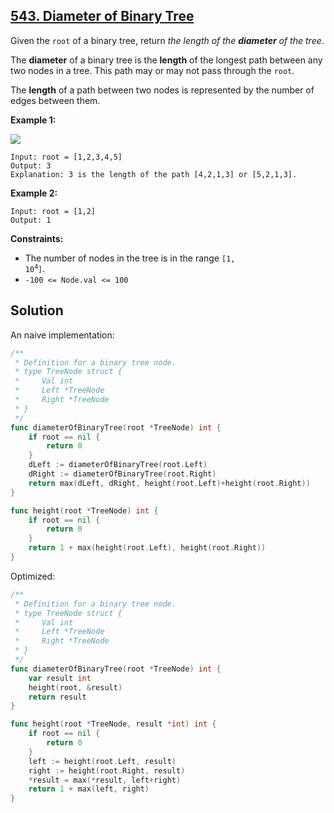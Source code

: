 ## [543. Diameter of Binary Tree](https://leetcode.com/problems/diameter-of-binary-tree/)


Given the `root` of a binary tree, return _the length of the **diameter** of the tree_.

The **diameter** of a binary tree is the **length** of the longest path between any two nodes in a tree. This path may or may not pass through the `root`.

The **length** of a path between two nodes is represented by the number of edges between them.

**Example 1:**

![](https://assets.leetcode.com/uploads/2021/03/06/diamtree.jpg)

```
Input: root = [1,2,3,4,5]
Output: 3
Explanation: 3 is the length of the path [4,2,1,3] or [5,2,1,3].
```

**Example 2:**

```
Input: root = [1,2]
Output: 1
```

**Constraints:**

*   The number of nodes in the tree is in the range <code>[1, 10<sup>4</sup>]</code>.
*   `-100 <= Node.val <= 100`



## Solution

An naive implementation:

```go
/**
 * Definition for a binary tree node.
 * type TreeNode struct {
 *     Val int
 *     Left *TreeNode
 *     Right *TreeNode
 * }
 */
func diameterOfBinaryTree(root *TreeNode) int {
    if root == nil {
        return 0
    }
    dLeft := diameterOfBinaryTree(root.Left)
    dRight := diameterOfBinaryTree(root.Right)
    return max(dLeft, dRight, height(root.Left)+height(root.Right))
}

func height(root *TreeNode) int {
    if root == nil {
        return 0
    }
    return 1 + max(height(root.Left), height(root.Right))
}
```

Optimized:

```go
/**
 * Definition for a binary tree node.
 * type TreeNode struct {
 *     Val int
 *     Left *TreeNode
 *     Right *TreeNode
 * }
 */
func diameterOfBinaryTree(root *TreeNode) int {
    var result int
    height(root, &result)
    return result
}

func height(root *TreeNode, result *int) int {
    if root == nil {
        return 0
    }
    left := height(root.Left, result)
    right := height(root.Right, result)
    *result = max(*result, left+right)
    return 1 + max(left, right)
}
```

